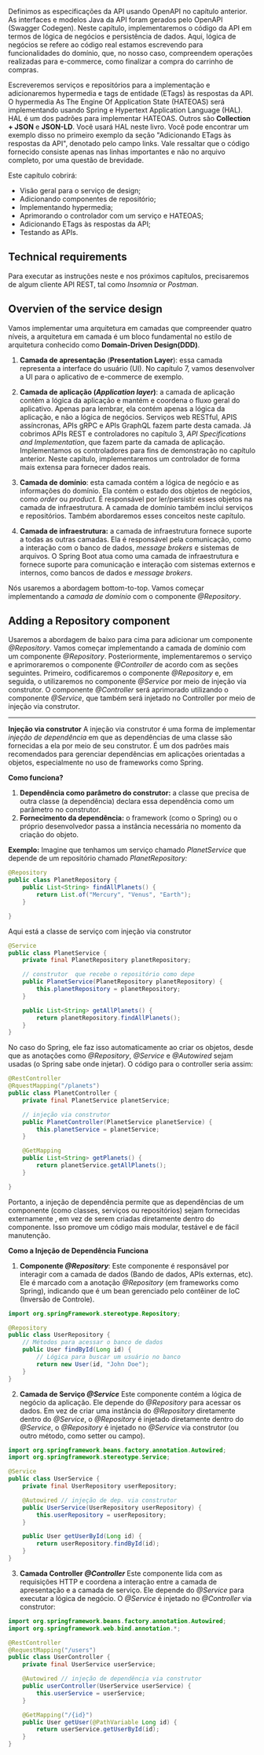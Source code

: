 Definimos as especificações da API usando OpenAPI no capítulo anterior. As interfaces e modelos Java da API foram gerados pelo OpenAPI (Swagger Codegen). Neste capítulo, implementaremos o código da API em termos de lógica de negócios e persistência de dados. Aqui, lógica de negócios se refere ao código real estamos escrevendo para funcionalidades do domínio, que, no nosso caso, compreendem operações realizadas para e-commerce, como finalizar a compra do carrinho de compras.

Escreveremos serviços e repositórios para a implementação e adicionaremos hypermedia e tags de entidade (ETags) às respostas da API. 
O hypermedia As The Engine Of Application State (HATEOAS) será implementando usando Spring e Hypertext Application Language (HAL). HAL é um dos padrões para implementar HATEOAS. Outros são **Collection + JSON** e **JSON-LD**. Você usará HAL neste livro. Você pode encontrar um exemplo disso no primeiro exemplo da seção "Adicionando ETags às respostas da API", denotado pelo campo links. Vale ressaltar que o código fornecido consiste apenas nas linhas importantes e não no arquivo completo, por uma questão de brevidade.  

Este capítulo cobrirá:
- Visão geral para o serviço de design;
- Adicionando  componentes de repositório;
- Implementando hypermedia;
- Aprimorando o controlador com um serviço e HATEOAS;
- Adicionando ETags às respostas da API;
- Testando as APIs.

## Technical requirements
Para executar as instruções neste e nos próximos capítulos, precisaremos de algum cliente API REST, tal como *Insomnia* or *Postman*.

## Overvien of the service design
Vamos implementar uma arquitetura em camadas que compreender quatro níveis, a arquitetura em camada é um bloco fundamental no estilo de arquitetura conhecido como **Domain-Driven Design(DDD)**.
1. **Camada de apresentação** (**Presentation Layer**):  essa camada representa a interface do usuário (UI). No capítulo 7, vamos desenvolver a UI para o aplicativo de e-commerce de exemplo.

2. **Camada de aplicação (*Application layer*)**: a camada de aplicação contém a lógica da aplicação e mantém e coordena o fluxo geral do aplicativo. Apenas para lembrar, ela contém apenas a lógica da aplicação, e não a lógica de negócios. Serviços web RESTful, APIS assíncronas, APIs gRPC e APIs GraphQL fazem parte desta camada. Já cobrimos APIs REST e controladores no capítulo 3, *API Specifications and Implementation*, que fazem parte da camada de aplicação. Implementamos os controladores para fins de demonstração no capítulo anterior. Neste capítulo, implementaremos um controlador de forma mais extensa para fornecer dados reais. 

3. **Camada de domínio**: esta camada contém a lógica de negócio e as informações do domínio. Ela contém o estado dos objetos de negócios, como *order* ou *product*. É responsável por ler/persistir esses objetos na camada de infraestrutura. A camada de domínio também inclui serviços e repositórios. Também abordaremos esses conceitos neste capítulo. 

4. **Camada de infraestrutura:** a camada de infraestrutura fornece suporte a todas as outras camadas. Ela é responsável pela comunicação, como a interação com o banco de dados, *message brokers* e sistemas de arquivos. O Spring Boot atua como uma camada de infraestrutura e fornece suporte para comunicação e interação com sistemas externos e internos, como bancos de dados e *message brokers*.

Nós usaremos a abordagem bottom-to-top. Vamos começar implementando a *camada de domínio* com o componente *@Repository*.

## Adding a Repository component
Usaremos a abordagem de baixo para cima para adicionar um componente *@Repository*. Vamos começar implementando a camada de domínio com um componente *@Repository*. Posteriormente, implementaremos o serviço e aprimoraremos o componente *@Controller* de acordo com as seções seguintes. Primeiro, codificaremos o componente *@Repository* e, em seguida, o utilizaremos no componente *@Service* por meio de injeção via construtor. O componente *@Controller* será aprimorado utilizando o componente *@Service*, que também será injetado no Controller por meio de injeção via construtor.

---
**Injeção via construtor**
A injeção via construtor é uma forma de implementar *injeção de dependência* em que as dependências de uma classe são fornecidas a ela por meio de seu construtor. É um dos padrões mais recomendados para gerenciar dependências em aplicações orientadas a objetos, especialmente no uso de frameworks como Spring.

**Como funciona?**
1. **Dependência como parâmetro do construtor:** a classe que precisa de outra classe (a dependência) declara essa dependência como um parâmetro no construtor. 
2. **Fornecimento da dependência:** o framework (como o Spring) ou o próprio desenvolvedor  passa a instância necessária no momento da criação do objeto.

**Exemplo:**
Imagine que tenhamos um serviço chamado *PlanetService* que depende de um repositório chamado *PlanetRepository:*
```java
@Repository
public class PlanetRepository {
	public List<String> findAllPlanets() {
		return List.of("Mercury", "Venus", "Earth");
	}

}
```

Aqui está a classe de serviço com injeção via construtor
```java
@Service
public class PlanetService {
	private final PlanetRepository planetRepository;

	// construtor  que recebe o repositório como depe
	public PlanetService(PlanetRepository planetRepository) {
		this.planetRepository = planetRepository;
	}

	public List<String> getAllPlanets() {
		return planetRepository.findAllPlanets();
	}
}
```

No caso do Spring, ele faz isso automaticamente ao criar os objetos, desde que as anotações como *@Repository*, *@Service* e *@Autowired* sejam usadas (o Spring sabe onde injetar). O código para o controller seria assim:
```java
@RestController
@RquestMapping("/planets")
public class PlanetController {
	private final PlanetService planetService;

	// injeção via construtor
	public PlanetController(PlanetService planetService) {
		this.planetService = planetService;
	}

	@GetMapping
	public List<String> getPlanets() {
		return planetService.getAllPlanets();
	}

}
```

Portanto, a injeção de dependência permite que as dependências de um componente (como classes, serviços ou repositórios) sejam fornecidas externamente , em vez de serem criadas diretamente dentro do componente. Isso promove um código mais modular, testável e de fácil manutenção.

**Como a Injeção de Dependência Funciona**
1. **Componente *@Repository***:
Este componente é responsável por interagir com a camada de dados (Bando de dados, APIs externas, etc).
Ele é marcado com a anotação *@Repository* (em frameworks como Spring), indicando que é um bean gerenciado pelo contêiner de IoC (Inversão de Controle). 
```java
import org.springFramework.stereotype.Repository;

@Repository
public class UserRepository {
	// Métodos para acessar o banco de dados
	public User findById(Long id) {
		// Lógica para buscar um usuário no banco
		return new User(id, "John Doe");
	}
}
```

2. **Camada de Serviço *@Service***
Este componente contém a lógica de negócio da aplicação. Ele depende do *@Repository* para acessar os dados. Em vez de criar uma instância do *@Repository* diretamente dentro do *@Service*, o *@Repository* é injetado diretamente dentro do *@Service*, o *@Repository* é injetado no *@Service* via construtor (ou outro método, como setter ou campo).
```java
import org.springframework.beans.factory.annotation.Autowired;
import org.springframework.stereotype.Service;

@Service
public class UserService {
	private final UserRepository userRepository;

	@Autowired // injeção de dep. via construtor
	public UserService(UserRepository userRepository) {
		this.userRepository = userRepository;
	}

	public User getUserById(Long id) {
		return userRepository.findById(id);
	}
}
```

3. **Camada Controller *@Controller***
Este componente lida com as requisições HTTP e coordena a interação entre a camada de apresentação e a camada de serviço. Ele depende do *@Service* para executar a lógica de negócio. O *@Service* é injetado no *@Controller* via construtor:
```java
import org.springframework.beans.factory.annotation.Autowired;
import org.springframework.web.bind.annotation.*;

@RestController
@RequestMapping("/users")
public class UserController {
	private final UserService userService;

	@Autowired // injeção de dependência via construtor
	public userController(UserService userService) {
		this.userService = userService;
	}

	@GetMapping("/{id}")
	public User getUser(@PathVariable Long id) {
		return userService.getUserById(id);
	}
}
```

